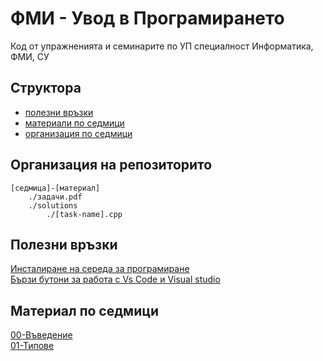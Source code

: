 # ФМИ - Увод в Програмирането
Код от упражненията и семинарите по УП
специалност Информатика, ФМИ, СУ

## Структора
- [полезни връзки](#полезни-връзки)
- [материали по седмици](#материал-по-седмици)
- [организация по седмици](#организация-на-репозиторито)

## Организация на репозиторито
```
[седмица]-[материал]
    ./задачи.pdf
    ./solutions
        ./[task-name].cpp
```


## Полезни връзки
[Инсталиране на середа за програмиране](https://github.com/kirilyotov/ip-2023-24/tree/master/IDE%20setup)<br>
[Бързи бутони за работа с Vs Code и Visual studio]()<br>
## Материал по седмици
[00-Въведение](https://github.com/kirilyotov/ip-2023-24/tree/master/00-introduction)<br>
[01-Типове](https://github.com/kirilyotov/ip-2023-24/tree/master/01-types)<br>
